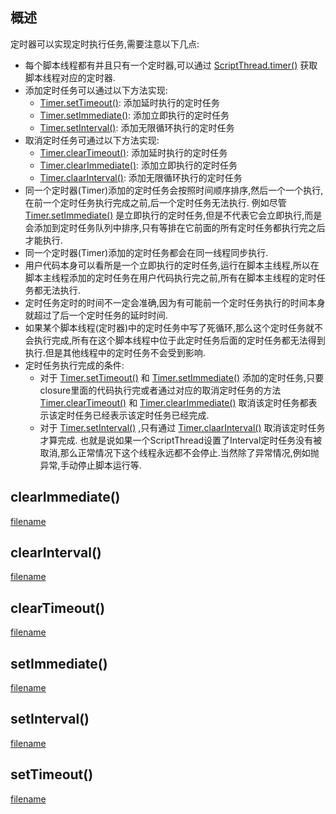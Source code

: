## 概述

定时器可以实现定时执行任务,需要注意以下几点:

+ 每个脚本线程都有并且只有一个定时器,可以通过 [ScriptThread.timer()](/API/Thread/ScriptThread/README.md?id=timer)
  获取脚本线程对应的定时器.
+ 添加定时任务可以通过以下方法实现:
    + [Timer.setTimeout()](/API/Thread/Timer/README.md?id=setTimeout): 添加延时执行的定时任务
    + [Timer.setImmediate()](/API/Thread/Timer/README.md?id=setImmediate): 添加立即执行的定时任务
    + [Timer.setInterval()](/API/Thread/Timer/README.md?id=setInterval): 添加无限循环执行的定时任务
+ 取消定时任务可通过以下方法实现:
    + [Timer.clearTimeout()](/API/Thread/Timer/README.md?id=clearTimeout): 添加延时执行的定时任务
    + [Timer.clearImmediate()](/API/Thread/Timer/README.md?id=clearImmediate): 添加立即执行的定时任务
    + [Timer.claarInterval()](/API/Thread/Timer/README.md?id=clearInterval): 添加无限循环执行的定时任务
+ 同一个定时器(Timer)添加的定时任务会按照时间顺序排序,然后一个一个执行,在前一个定时任务执行完成之前,后一个定时任务无法执行.
  例如尽管 [Timer.setImmediate()](/API/Thread/Timer/README.md?id=setImmediate)
  是立即执行的定时任务,但是不代表它会立即执行,而是会添加到定时任务队列中排序,只有等排在它前面的所有定时任务都执行完之后才能执行.
+ 同一个定时器(Timer)添加的定时任务都会在同一线程同步执行.
+ 用户代码本身可以看所是一个立即执行的定时任务,运行在脚本主线程,所以在脚本主线程添加的定时任务在用户代码执行完之前,所有在脚本主线程的定时任务都无法执行.
+ 定时任务定时的时间不一定会准确,因为有可能前一个定时任务执行的时间本身就超过了后一个定时任务的延时时间.
+ 如果某个脚本线程(定时器)中的定时任务中写了死循环,那么这个定时任务就不会执行完成,所有在这个脚本线程中位于此定时任务后面的定时任务都无法得到执行.但是其他线程中的定时任务不会受到影响.
+ 定时任务执行完成的条件:
    + 对于 [Timer.setTimeout()](/API/Thread/Timer/README.md?id=setTimeout)
      和 [Timer.setImmediate()](/API/Thread/Timer/README.md?id=setImmediate)
      添加的定时任务,只要closure里面的代码执行完或者通过对应的取消定时任务的方法 [Timer.clearTimeout()](/API/Thread/Timer/README.md?id=clearTimeout)
      和 [Timer.clearImmediate()](/API/Thread/Timer/README.md?id=clearImmediate)
      取消该定时任务都表示该定时任务已经表示该定时任务已经完成.
    + 对于 [Timer.setInterval()](/API/Thread/Timer/README.md?id=setInterval)
      ,只有通过 [Timer.claarInterval()](/API/Thread/Timer/README.md?id=clearInterval) 取消该定时任务才算完成.
      也就是说如果一个ScriptThread设置了Interval定时任务没有被取消,那么正常情况下这个线程永远都不会停止.当然除了异常情况,例如抛异常,手动停止脚本运行等.

## clearImmediate()

[filename](clearImmediate.md ':include')

## clearInterval()

[filename](clearInterval.md ':include')

## clearTimeout()

[filename](clearTimeout.md ':include')

## setImmediate()

[filename](setImmediate.md ':include')

## setInterval()

[filename](setInterval.md ':include')

## setTimeout()

[filename](setTimeout.md ':include')
